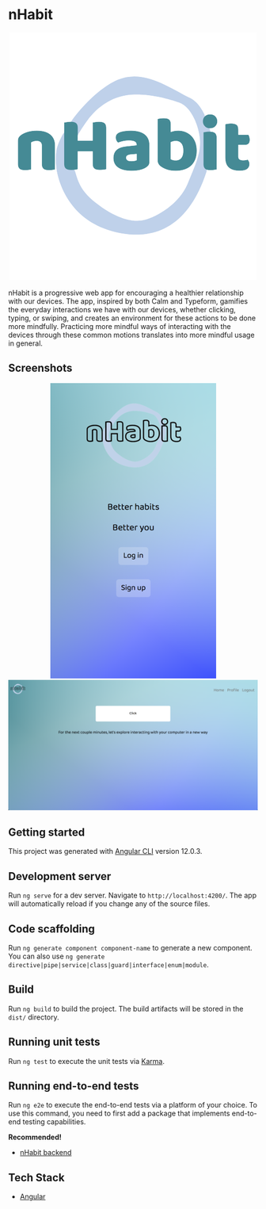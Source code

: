 # nHabit

<p align="center">
  <img src="./src/assets/icons/nhabit-icon4.png" />
</p>

nHabit is a progressive web app for encouraging a healthier relationship with our devices. The app, inspired by both Calm and Typeform, gamifies the everyday interactions we have with our devices, whether clicking, typing, or swiping, and creates an environment for these actions to be done more mindfully. Practicing more mindful ways of interacting with the devices through these common motions translates into more mindful usage in general.

## Screenshots

<p align="center">
  <img src="./src/assets/images/mobilescreenshot.png" />
  <img src="./src/assets/images/desktopscreenshot.png" />
</p>

## Getting started

This project was generated with [Angular CLI](https://github.com/angular/angular-cli) version 12.0.3.

## Development server

Run `ng serve` for a dev server. Navigate to `http://localhost:4200/`. The app will automatically reload if you change any of the source files.

## Code scaffolding

Run `ng generate component component-name` to generate a new component. You can also use `ng generate directive|pipe|service|class|guard|interface|enum|module`.

## Build

Run `ng build` to build the project. The build artifacts will be stored in the `dist/` directory.

## Running unit tests

Run `ng test` to execute the unit tests via [Karma](https://karma-runner.github.io).

## Running end-to-end tests

Run `ng e2e` to execute the end-to-end tests via a platform of your choice. To use this command, you need to first add a package that implements end-to-end testing capabilities.

**Recommended!**

- [nHabit backend](https://github.com/kipvla/nhabit-backend)

## Tech Stack

- [Angular](https://angular.io/)

